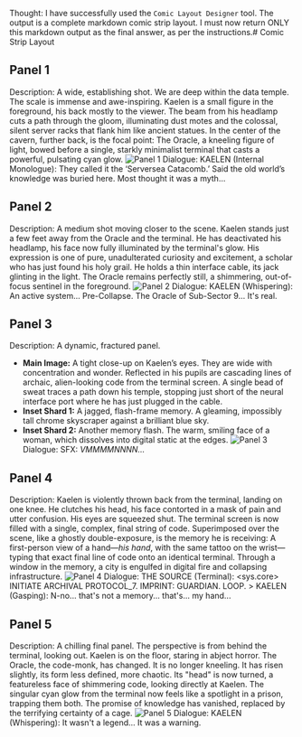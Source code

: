 
Thought: I have successfully used the `Comic Layout Designer` tool. The output is a complete markdown comic strip layout. I must now return ONLY this markdown output as the final answer, as per the instructions.# Comic Strip Layout

## Panel 1
Description: A wide, establishing shot. We are deep within the data temple. The scale is immense and awe-inspiring. Kaelen is a small figure in the foreground, his back mostly to the viewer. The beam from his headlamp cuts a path through the gloom, illuminating dust motes and the colossal, silent server racks that flank him like ancient statues. In the center of the cavern, further back, is the focal point: The Oracle, a kneeling figure of light, bowed before a single, starkly minimalist terminal that casts a powerful, pulsating cyan glow.
![Panel 1](/comic_panels/server_generated_gemini-image-tutorial_1758569115025.png)
Dialogue: KAELEN (Internal Monologue): They called it the ‘Serversea Catacomb.’ Said the old world’s knowledge was buried here. Most thought it was a myth...

## Panel 2
Description: A medium shot moving closer to the scene. Kaelen stands just a few feet away from the Oracle and the terminal. He has deactivated his headlamp, his face now fully illuminated by the terminal's glow. His expression is one of pure, unadulterated curiosity and excitement, a scholar who has just found his holy grail. He holds a thin interface cable, its jack glinting in the light. The Oracle remains perfectly still, a shimmering, out-of-focus sentinel in the foreground.
![Panel 2](/comic_panels/server_generated_gemini-image-tutorial_1758569130078.png)
Dialogue: KAELEN (Whispering): An active system... Pre-Collapse. The Oracle of Sub-Sector 9... It's real.

## Panel 3
Description: A dynamic, fractured panel.
*   **Main Image:** A tight close-up on Kaelen’s eyes. They are wide with concentration and wonder. Reflected in his pupils are cascading lines of archaic, alien-looking code from the terminal screen. A single bead of sweat traces a path down his temple, stopping just short of the neural interface port where he has just plugged in the cable.
*   **Inset Shard 1:** A jagged, flash-frame memory. A gleaming, impossibly tall chrome skyscraper against a brilliant blue sky.
*   **Inset Shard 2:** Another memory flash. The warm, smiling face of a woman, which dissolves into digital static at the edges.
![Panel 3](/comic_panels/server_generated_gemini-image-tutorial_1758569146471.png)
Dialogue: SFX: *VMMMMNNNN...*

## Panel 4
Description: Kaelen is violently thrown back from the terminal, landing on one knee. He clutches his head, his face contorted in a mask of pain and utter confusion. His eyes are squeezed shut. The terminal screen is now filled with a single, complex, final string of code. Superimposed over the scene, like a ghostly double-exposure, is the memory he is receiving: A first-person view of a hand—*his hand*, with the same tattoo on the wrist—typing that exact final line of code onto an identical terminal. Through a window in the memory, a city is engulfed in digital fire and collapsing infrastructure.
![Panel 4](/comic_panels/server_generated_gemini-image-tutorial_1758569162914.png)
Dialogue: THE SOURCE (Terminal): <sys.core> INITIATE ARCHIVAL PROTOCOL_7. IMPRINT: GUARDIAN. LOOP. >
KAELEN (Gasping): N-no... that's not a memory... that's... my hand...

## Panel 5
Description: A chilling final panel. The perspective is from behind the terminal, looking out. Kaelen is on the floor, staring in abject horror. The Oracle, the code-monk, has changed. It is no longer kneeling. It has risen slightly, its form less defined, more chaotic. Its "head" is now turned, a featureless face of shimmering code, looking directly at Kaelen. The singular cyan glow from the terminal now feels like a spotlight in a prison, trapping them both. The promise of knowledge has vanished, replaced by the terrifying certainty of a cage.
![Panel 5](/comic_panels/server_generated_gemini-image-tutorial_1758569177480.png)
Dialogue: KAELEN (Whispering): It wasn't a legend... It was a warning.